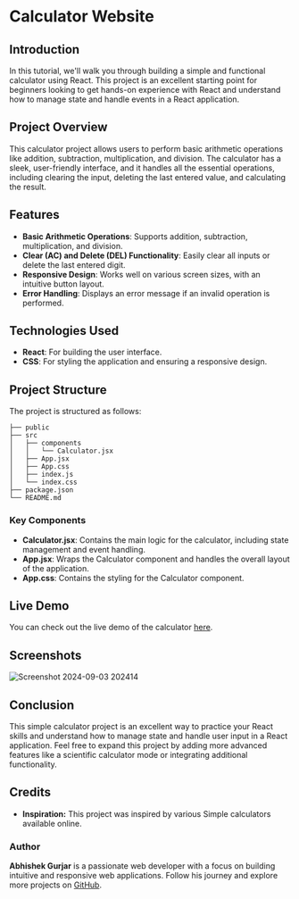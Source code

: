 # Calculator Website 

## Introduction

In this tutorial, we'll walk you through building a simple and functional calculator using React. This project is an excellent starting point for beginners looking to get hands-on experience with React and understand how to manage state and handle events in a React application.

## Project Overview

This calculator project allows users to perform basic arithmetic operations like addition, subtraction, multiplication, and division. The calculator has a sleek, user-friendly interface, and it handles all the essential operations, including clearing the input, deleting the last entered value, and calculating the result.

## Features

- **Basic Arithmetic Operations**: Supports addition, subtraction, multiplication, and division.
- **Clear (AC) and Delete (DEL) Functionality**: Easily clear all inputs or delete the last entered digit.
- **Responsive Design**: Works well on various screen sizes, with an intuitive button layout.
- **Error Handling**: Displays an error message if an invalid operation is performed.

## Technologies Used

- **React**: For building the user interface.
- **CSS**: For styling the application and ensuring a responsive design.

## Project Structure

The project is structured as follows:

```
├── public
├── src
│   ├── components
│   │   └── Calculator.jsx
│   ├── App.jsx
│   ├── App.css
│   ├── index.js
│   └── index.css
├── package.json
└── README.md
```

### Key Components

- **Calculator.jsx**: Contains the main logic for the calculator, including state management and event handling.
- **App.jsx**: Wraps the Calculator component and handles the overall layout of the application.
- **App.css**: Contains the styling for the Calculator component.



## Live Demo

You can check out the live demo of the calculator [here](https://calculator-react-in.netlify.app/).

## Screenshots
![Screenshot 2024-09-03 202414](https://github.com/user-attachments/assets/3e878e09-02b0-49f1-8041-dd1880abf86b)


## Conclusion

This simple calculator project is an excellent way to practice your React skills and understand how to manage state and handle user input in a React application. Feel free to expand this project by adding more advanced features like a scientific calculator mode or integrating additional functionality.

## Credits

- **Inspiration:** This project was inspired by various Simple calculators available online.

### Author
**Abhishek Gurjar** is a passionate web developer with a focus on building intuitive and responsive web applications. Follow his journey and explore more projects on [GitHub](https://github.com/abhishekgurjar-in).
